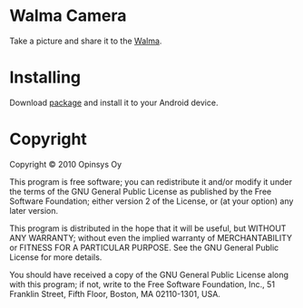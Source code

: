 # Walma Camera

Take a picture and share it to the [Walma](http://walma.opinsys.fi/ "Walma").

# Installing

Download [package](https://github.com/opinsys/walma-android/walma-android.apk/qr_code) and install it to your Android device.

# Copyright

Copyright © 2010 Opinsys Oy

This program is free software; you can redistribute it and/or modify it under
the terms of the GNU General Public License as published by the Free Software
Foundation; either version 2 of the License, or (at your option) any later
version.

This program is distributed in the hope that it will be useful, but WITHOUT ANY
WARRANTY; without even the implied warranty of MERCHANTABILITY or FITNESS FOR A
PARTICULAR PURPOSE. See the GNU General Public License for more details.

You should have received a copy of the GNU General Public License along with
this program; if not, write to the Free Software Foundation, Inc., 51 Franklin
Street, Fifth Floor, Boston, MA 02110-1301, USA.